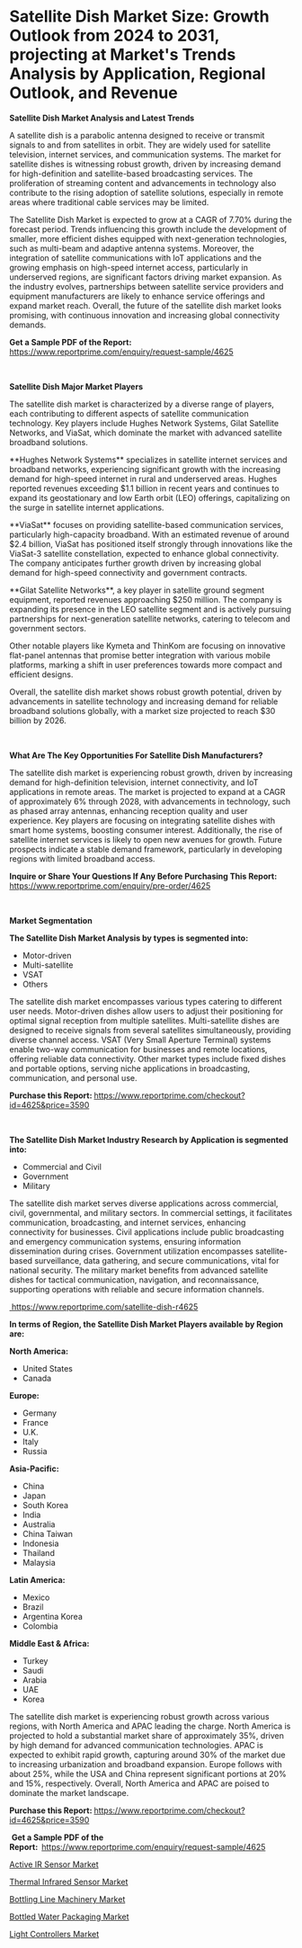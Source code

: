 <p><h1>Satellite Dish Market Size: Growth Outlook from 2024 to 2031, projecting at Market's Trends Analysis by Application, Regional Outlook, and Revenue</h1></p><p><strong>Satellite Dish Market Analysis and Latest Trends</strong></p>
<p><p>A satellite dish is a parabolic antenna designed to receive or transmit signals to and from satellites in orbit. They are widely used for satellite television, internet services, and communication systems. The market for satellite dishes is witnessing robust growth, driven by increasing demand for high-definition and satellite-based broadcasting services. The proliferation of streaming content and advancements in technology also contribute to the rising adoption of satellite solutions, especially in remote areas where traditional cable services may be limited.</p><p>The Satellite Dish Market is expected to grow at a CAGR of 7.70% during the forecast period. Trends influencing this growth include the development of smaller, more efficient dishes equipped with next-generation technologies, such as multi-beam and adaptive antenna systems. Moreover, the integration of satellite communications with IoT applications and the growing emphasis on high-speed internet access, particularly in underserved regions, are significant factors driving market expansion. As the industry evolves, partnerships between satellite service providers and equipment manufacturers are likely to enhance service offerings and expand market reach. Overall, the future of the satellite dish market looks promising, with continuous innovation and increasing global connectivity demands.</p></p>
<p><strong>Get a Sample PDF of the Report:&nbsp;</strong> <a href="https://www.reportprime.com/enquiry/request-sample/4625?utm_campaign=112&utm_medium=2&utm_source=Github&utm_content=ia&utm_term=15112024&utm_id=satellite-dish">https://www.reportprime.com/enquiry/request-sample/4625</a></p>
<p>&nbsp;</p>
<p><strong>Satellite Dish Major Market Players</strong></p>
<p><p>The satellite dish market is characterized by a diverse range of players, each contributing to different aspects of satellite communication technology. Key players include Hughes Network Systems, Gilat Satellite Networks, and ViaSat, which dominate the market with advanced satellite broadband solutions. </p><p>**Hughes Network Systems** specializes in satellite internet services and broadband networks, experiencing significant growth with the increasing demand for high-speed internet in rural and underserved areas. Hughes reported revenues exceeding $1.1 billion in recent years and continues to expand its geostationary and low Earth orbit (LEO) offerings, capitalizing on the surge in satellite internet applications.</p><p>**ViaSat** focuses on providing satellite-based communication services, particularly high-capacity broadband. With an estimated revenue of around $2.4 billion, ViaSat has positioned itself strongly through innovations like the ViaSat-3 satellite constellation, expected to enhance global connectivity. The company anticipates further growth driven by increasing global demand for high-speed connectivity and government contracts.</p><p>**Gilat Satellite Networks**, a key player in satellite ground segment equipment, reported revenues approaching $250 million. The company is expanding its presence in the LEO satellite segment and is actively pursuing partnerships for next-generation satellite networks, catering to telecom and government sectors.</p><p>Other notable players like Kymeta and ThinKom are focusing on innovative flat-panel antennas that promise better integration with various mobile platforms, marking a shift in user preferences towards more compact and efficient designs. </p><p>Overall, the satellite dish market shows robust growth potential, driven by advancements in satellite technology and increasing demand for reliable broadband solutions globally, with a market size projected to reach $30 billion by 2026.</p></p>
<p>&nbsp;</p>
<p><strong>What Are The Key Opportunities For Satellite Dish Manufacturers?</strong></p>
<p><p>The satellite dish market is experiencing robust growth, driven by increasing demand for high-definition television, internet connectivity, and IoT applications in remote areas. The market is projected to expand at a CAGR of approximately 6% through 2028, with advancements in technology, such as phased array antennas, enhancing reception quality and user experience. Key players are focusing on integrating satellite dishes with smart home systems, boosting consumer interest. Additionally, the rise of satellite internet services is likely to open new avenues for growth. Future prospects indicate a stable demand framework, particularly in developing regions with limited broadband access.</p></p>
<p><strong>Inquire or Share Your Questions If Any Before Purchasing This Report:</strong> <a href="https://www.reportprime.com/enquiry/pre-order/4625?utm_campaign=112&utm_medium=2&utm_source=Github&utm_content=ia&utm_term=15112024&utm_id=satellite-dish">https://www.reportprime.com/enquiry/pre-order/4625</a></p>
<p>&nbsp;</p>
<p><strong>Market Segmentation</strong></p>
<p><strong>The Satellite Dish Market Analysis by types is segmented into:</strong></p>
<p><ul><li>Motor-driven</li><li>Multi-satellite</li><li>VSAT</li><li>Others</li></ul></p>
<p><p>The satellite dish market encompasses various types catering to different user needs. Motor-driven dishes allow users to adjust their positioning for optimal signal reception from multiple satellites. Multi-satellite dishes are designed to receive signals from several satellites simultaneously, providing diverse channel access. VSAT (Very Small Aperture Terminal) systems enable two-way communication for businesses and remote locations, offering reliable data connectivity. Other market types include fixed dishes and portable options, serving niche applications in broadcasting, communication, and personal use.</p></p>
<p><strong>Purchase this Report:&nbsp;</strong><a href="https://www.reportprime.com/checkout?id=4625&price=3590&utm_campaign=112&utm_medium=2&utm_source=Github&utm_content=ia&utm_term=15112024&utm_id=satellite-dish">https://www.reportprime.com/checkout?id=4625&price=3590</a></p>
<p>&nbsp;</p>
<p><strong>The Satellite Dish Market Industry Research by Application is segmented into:</strong></p>
<p><ul><li>Commercial and Civil</li><li>Government</li><li>Military</li></ul></p>
<p><p>The satellite dish market serves diverse applications across commercial, civil, governmental, and military sectors. In commercial settings, it facilitates communication, broadcasting, and internet services, enhancing connectivity for businesses. Civil applications include public broadcasting and emergency communication systems, ensuring information dissemination during crises. Government utilization encompasses satellite-based surveillance, data gathering, and secure communications, vital for national security. The military market benefits from advanced satellite dishes for tactical communication, navigation, and reconnaissance, supporting operations with reliable and secure information channels.</p></p>
<p><a href="https://www.reportprime.com/satellite-dish-r4625?utm_campaign=112&utm_medium=2&utm_source=Github&utm_content=ia&utm_term=15112024&utm_id=satellite-dish">&nbsp;https://www.reportprime.com/satellite-dish-r4625</a></p>
<p><strong>In terms of Region, the Satellite Dish Market Players available by Region are:</strong></p>
<p>
    <p> <strong> North America: </strong>
        <ul>
            <li>United States</li>
            <li>Canada</li>
        </ul>
        </p> 
    <p> <strong> Europe: </strong>
        <ul>
            <li>Germany</li>
            <li>France</li>
            <li>U.K.</li>
            <li>Italy</li>
            <li>Russia</li>
        </ul>
        </p> 
    <p> <strong> Asia-Pacific: </strong>
        <ul>
            <li>China</li>
            <li>Japan</li>
            <li>South Korea</li>
            <li>India</li>
            <li>Australia</li>
            <li>China Taiwan</li>
            <li>Indonesia</li>
            <li>Thailand</li>
            <li>Malaysia</li>
        </ul>
        </p> 
    <p> <strong> Latin America: </strong>
        <ul>
            <li>Mexico</li>
            <li>Brazil</li>
            <li>Argentina Korea</li>
            <li>Colombia</li>
        </ul>
        </p> 
    <p> <strong> Middle East & Africa: </strong>
        <ul>
            <li>Turkey</li>
            <li>Saudi</li>
            <li>Arabia</li>
            <li>UAE</li>
            <li>Korea</li>
        </ul>
    </p>
    </p>
<p><p>The satellite dish market is experiencing robust growth across various regions, with North America and APAC leading the charge. North America is projected to hold a substantial market share of approximately 35%, driven by high demand for advanced communication technologies. APAC is expected to exhibit rapid growth, capturing around 30% of the market due to increasing urbanization and broadband expansion. Europe follows with about 25%, while the USA and China represent significant portions at 20% and 15%, respectively. Overall, North America and APAC are poised to dominate the market landscape.</p></p>
<p><strong>Purchase this Report: </strong><a href="https://www.reportprime.com/checkout?id=4625&price=3590&utm_campaign=112&utm_medium=2&utm_source=Github&utm_content=ia&utm_term=15112024&utm_id=satellite-dish">https://www.reportprime.com/checkout?id=4625&price=3590</a></p>
<p>&nbsp;<strong>Get a Sample PDF of the Report:&nbsp;&nbsp;</strong><a href="https://www.reportprime.com/enquiry/request-sample/4625?utm_campaign=112&utm_medium=2&utm_source=Github&utm_content=ia&utm_term=15112024&utm_id=satellite-dish">https://www.reportprime.com/enquiry/request-sample/4625</a></p>
<p><strong></strong></p>
<p><p><a href="https://www.linkedin.com/pulse/evolution-active-ir-sensor-market-key-shifts-from-2024-2031-xb0mf?utm_campaign=112&utm_medium=2&utm_source=Github&utm_content=ia&utm_term=15112024&utm_id=satellite-dish">Active IR Sensor Market</a></p><p><a href="https://www.linkedin.com/pulse/insights-thermal-infrared-sensor-industry-market-financial-m8isf?utm_campaign=112&utm_medium=2&utm_source=Github&utm_content=ia&utm_term=15112024&utm_id=satellite-dish">Thermal Infrared Sensor Market</a></p><p><a href="https://issuu.com/reportprime-2/docs/bottling-line-machinery-market-size_648cebe5b9928a?utm_campaign=112&utm_medium=2&utm_source=Github&utm_content=ia&utm_term=15112024&utm_id=satellite-dish">Bottling Line Machinery Market</a></p><p><a href="https://issuu.com/reportprime-2/docs/bottled-water-packaging-market-size_52ef8154a63a61?utm_campaign=112&utm_medium=2&utm_source=Github&utm_content=ia&utm_term=15112024&utm_id=satellite-dish">Bottled Water Packaging Market</a></p><p><a href="https://github.com/santosh758595/Market-Research-Report-List-6/blob/main/light-controllers-market.md?utm_campaign=112&utm_medium=2&utm_source=Github&utm_content=ia&utm_term=15112024&utm_id=satellite-dish">Light Controllers Market</a></p></p>